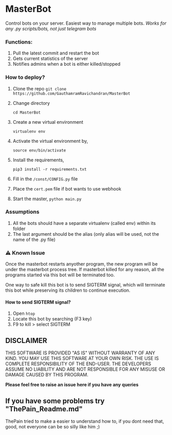 # MasterBot

Control bots on your server. Easiest way to manage multiple bots. _Works for any .py scripts/bots, not just telegram bots_

### Functions:
    
1. Pull the latest commit and restart the bot
2. Gets current statistics of the server
3. Notifies admins when a bot is either killed/stopped

### How to deploy?
1. Clone the repo
`git clone https://github.com/GauthamramRavichandran/MasterBot`
2. Change directory 

   `cd MasterBot`
3. Create a new virtual environment

   `virtualenv env`
5. Activate the virtual environment by,
    
    `source env/bin/activate`
6. Install the requirements,

    `pip3 install -r requirements.txt`

7. Fill in the `/const/CONFIG.py` file
8. Place the `cert.pem` file if bot wants to use webhook
9. Start the master, `python main.py`

### Assumptions
1. All the bots should have a separate virtualenv (called env) within its folder
2. The last argument should be the alias (only alias will be used, not the name of the .py file)

### ⚠️ Known Issue
Once the masterbot restarts anyother program, the new program will be under the masterbot process tree. 
If masterbot killed for any reason, all the programs started via this bot will be terminated too. 

One way to safe kill this bot is to send SIGTERM signal, which will terminate this bot while preserving its children to continue execution.

#### How to send SIGTERM signal?
1. Open `htop`
2. Locate this bot by searching (F3 key)
3. F9 to kill > select SIGTERM

## DISCLAIMER

THIS SOFTWARE IS PROVIDED "AS IS" WITHOUT WARRANTY OF ANY KIND. YOU MAY USE THIS SOFTWARE AT YOUR OWN RISK. THE USE IS COMPLETE RESPONSIBILITY OF THE END-USER. THE DEVELOPERS ASSUME NO LIABILITY AND ARE NOT RESPONSIBLE FOR ANY MISUSE OR DAMAGE CAUSED BY THIS PROGRAM.


**Please feel free to raise an issue here if you have any queries**


## If you have some problems try "ThePain_Readme.md"

ThePain tried to make a easier to understand how to, if you dont need that, good, not everyone can be so silly like him ;)
